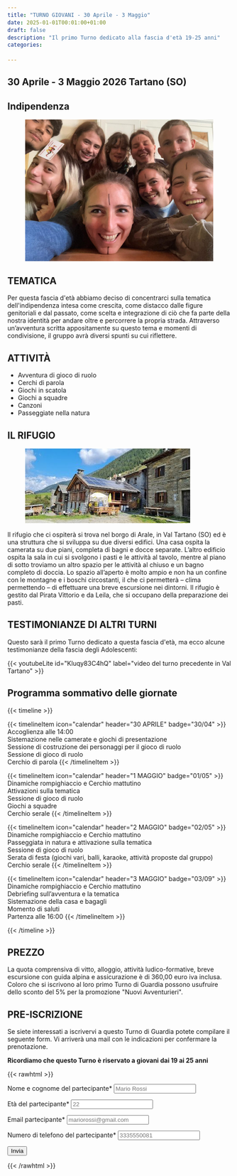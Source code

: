 ```yaml
---
title: "TURNO GIOVANI - 30 Aprile - 3 Maggio"
date: 2025-01-01T00:01:00+01:00
draft: false
description: "Il primo Turno dedicato alla fascia d'età 19-25 anni"
categories:
  
---
```



## 30 Aprile - 3 Maggio 2026 Tartano (SO)

## Indipendenza
<figure>
      <img class=responsive-image src="gruppo.jpeg" alt="Persone giocano al tavolo" />
</figure>

## TEMATICA

Per questa fascia d'età abbiamo deciso di concentrarci sulla tematica dell'indipendenza intesa come crescita, come distacco dalle figure genitoriali e dal passato, come scelta e integrazione di ciò che fa parte della nostra identità per andare oltre e percorrere la propria strada. Attraverso un’avventura scritta appositamente su questo tema e momenti di condivisione, il gruppo avrà diversi spunti su cui riflettere.

## ATTIVITÀ

- Avventura di gioco di ruolo
- Cerchi di parola
- Giochi in scatola
- Giochi a squadre
- Canzoni
- Passeggiate nella natura

## IL RIFUGIO

<figure>
      <img class=responsive-image src="rifugio.jpeg" alt="Persone giocano al tavolo" />
</figure>

Il rifugio che ci ospiterà si trova nel borgo di Arale, in Val Tartano (SO) ed è una struttura che si sviluppa su due diversi edifici. Una casa ospita la camerata su due piani, completa di bagni e docce separate. L’altro edificio ospita la sala in cui si svolgono i pasti e le attività al tavolo, mentre al piano di sotto troviamo un altro spazio per le attività al chiuso e un bagno completo di doccia.  Lo spazio all’aperto è molto ampio e non ha un confine con le montagne e i boschi circostanti, il che ci permetterà – clima permettendo – di effettuare una breve escursione nei dintorni. 
Il rifugio è gestito dal Pirata Vittorio e da Leila, che si occupano della preparazione dei pasti.


 ## TESTIMONIANZE DI ALTRI TURNI

 Questo sarà il primo Turno dedicato a questa fascia d'età, ma ecco alcune testimonianze della fascia degli Adolescenti:

{{< youtubeLite id="Kluqy83C4hQ" label="video del turno precedente in Val Tartano" >}}


 ## Programma sommativo delle giornate

{{< timeline >}}

{{< timelineItem icon="calendar" header="30 APRILE" badge="30/04" >}}
Accoglienza alle 14:00<br>
Sistemazione nelle camerate e giochi di presentazione<br>
Sessione di costruzione dei personaggi per il gioco di ruolo<br>
Sessione di gioco di ruolo<br>
Cerchio di parola
{{< /timelineItem >}}

{{< timelineItem icon="calendar" header="1 MAGGIO" badge="01/05" >}}
Dinamiche rompighiaccio e Cerchio mattutino<br>
Attivazioni sulla tematica<br>
Sessione di gioco di ruolo<br>
Giochi a squadre<br>
Cerchio serale
{{< /timelineItem >}}

{{< timelineItem icon="calendar" header="2 MAGGIO" badge="02/05" >}}
Dinamiche rompighiaccio e Cerchio mattutino<br>
Passeggiata in natura e attivazione sulla tematica<br>
Sessione di gioco di ruolo<br>
Serata di festa (giochi vari, balli, karaoke, attività proposte dal gruppo)<br>
Cerchio serale
{{< /timelineItem >}}

{{< timelineItem icon="calendar" header="3 MAGGIO" badge="03/09" >}}
Dinamiche rompighiaccio e Cerchio mattutino<br>
Debriefing sull’avventura e la tematica<br> 
Sistemazione della casa e bagagli<br> 
Momento di saluti<br> 
Partenza alle 16:00
{{< /timelineItem >}}

{{< /timeline >}}


## PREZZO
La quota comprensiva di vitto, alloggio, attività ludico-formative, breve escursione con guida alpina e assicurazione è di 360,00 euro iva inclusa.
Coloro che si iscrivono al loro primo Turno di Guardia possono usufruire dello sconto del 5% per la promozione "Nuovi Avventurieri".


## PRE-ISCRIZIONE

Se siete interessati a iscrivervi a questo Turno di Guardia potete compilare
il seguente form. Vi arriverà una mail con le indicazioni per confermare la prenotazione.

**Ricordiamo che questo Turno è riservato a giovani dai 19 ai 25 anni**

{{< rawhtml >}}
<form action="https://docs.google.com/forms/d/e/1FAIpQLScph-eTxjynvgFNPqe4RpROyHFfFFCWOCfxLIsvecss_h0r3g/formResponse" method="post" target="hidden_iframe" onsubmit="submitted=true">
  <label>Nome e cognome del partecipante*</label>
        <input type="text" placeholder="Mario Rossi" class="form-input" name="entry.1765439111" required>

   <label>Età del partecipante*</label>
        <input type="text" placeholder="22" class="form-input" name="entry.1623645537" required>

  <label>Email partecipante*</label>
        <input type="email" placeholder="mariorossi@gmail.com" class="form-input" name="entry.72042641" required>

  <label>Numero di telefono del partecipante*</label>
        <input type="text" placeholder="3335550081" class="form-input" name="entry.721369235" required>

   <button type="submit">Invia</button>
</form>
{{< /rawhtml >}}
